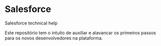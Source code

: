 # Salesforce
Salesforce technical help

Este repositório tem o intuito de auxiliar e alavancar os primeiros passos para os novos desenvolvedores na plataforma.

